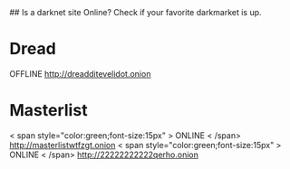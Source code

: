 <link type="text/css" rel="stylesheet" href="css.css" />
## Is a darknet site Online?
Check if your favorite darkmarket is up.


# Dread 

  OFFLINE http://dreadditevelidot.onion

# Masterlist
< span style="color:green;font-size:15px" > ONLINE < /span> http://masterlistwtfzgt.onion
< span style="color:green;font-size:15px" > ONLINE < /span> http://22222222222qerho.onion
